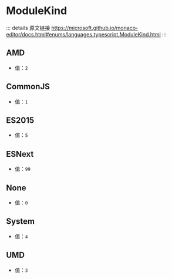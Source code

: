 # ModuleKind
        
::: details 原文链接
https://microsoft.github.io/monaco-editor/docs.html#enums/languages.typescript.ModuleKind.html
:::

## AMD
- 值：`2`
## CommonJS
- 值：`1`
## ES2015
- 值：`5`
## ESNext
- 值：`99`
## None
- 值：`0`
## System
- 值：`4`
## UMD
- 值：`3`
